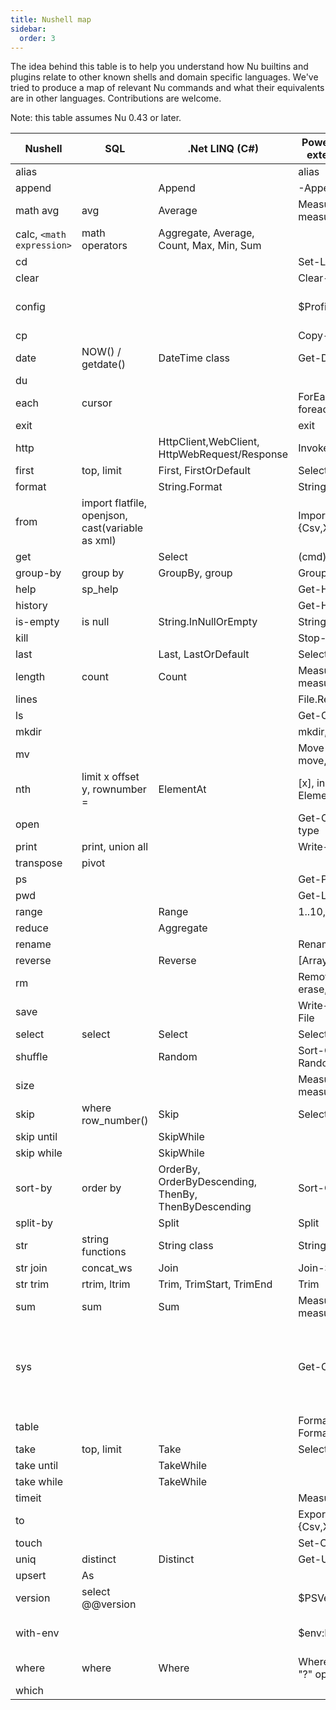 ```yaml
---
title: Nushell map
sidebar:
  order: 3
---
```


The idea behind this table is to help you understand how Nu builtins and plugins relate to other known shells and domain specific languages. We've tried to produce a map of relevant Nu commands and what their equivalents are in other languages. Contributions are welcome.

Note: this table assumes Nu 0.43 or later.

| Nushell                   | SQL                                              | .Net LINQ (C#)                                       | PowerShell (without external modules)      | Bash                                            |
| ------------------------- | ------------------------------------------------ | ---------------------------------------------------- | ------------------------------------------ | ----------------------------------------------- |
| alias                     |                                                  |                                                      | alias                                      | alias                                           |
| append                    |                                                  | Append                                               | -Append                                    |                                                 |
| math avg                  | avg                                              | Average                                              | Measure-Object, measure                    |                                                 |
| calc, `<math expression>` | math operators                                   | Aggregate, Average, Count, Max, Min, Sum             |                                            | bc                                              |
| cd                        |                                                  |                                                      | Set-Location, cd                           | cd                                              |
| clear                     |                                                  |                                                      | Clear-Host                                 | clear                                           |
| config                    |                                                  |                                                      | $Profile                                   | vi .bashrc, .profile                            |
| cp                        |                                                  |                                                      | Copy-Item, cp, copy                        | cp                                              |
| date                      | NOW() / getdate()                                | DateTime class                                       | Get-Date                                   | date                                            |
| du                        |                                                  |                                                      |                                            | du                                              |
| each                      | cursor                                           |                                                      | ForEach-Object, foreach, for               |                                                 |
| exit                      |                                                  |                                                      | exit                                       | exit                                            |
| http                      |                                                  | HttpClient,WebClient, HttpWebRequest/Response        | Invoke-WebRequest                          | wget                                            |
| first                     | top, limit                                       | First, FirstOrDefault                                | Select-Object -First                       | head                                            |
| format                    |                                                  | String.Format                                        | String.Format                              |                                                 |
| from                      | import flatfile, openjson, cast(variable as xml) |                                                      | Import/ConvertFrom-{Csv,Xml,Html,Json}     |                                                 |
| get                       |                                                  | Select                                               | (cmd).column                               |                                                 |
| group-by                  | group by                                         | GroupBy, group                                       | Group-Object, group                        |                                                 |
| help                      | sp_help                                          |                                                      | Get-Help, help, man                        | man                                             |
| history                   |                                                  |                                                      | Get-History, history                       | history                                         |
| is-empty                  | is null                                          | String.InNullOrEmpty                                 | String.InNullOrEmpty                       |                                                 |
| kill                      |                                                  |                                                      | Stop-Process, kill                         | kill                                            |
| last                      |                                                  | Last, LastOrDefault                                  | Select-Object -Last                        | tail                                            |
| length                    | count                                            | Count                                                | Measure-Object, measure                    | wc                                              |
| lines                     |                                                  |                                                      | File.ReadAllLines                          |                                                 |
| ls                        |                                                  |                                                      | Get-ChildItem, dir, ls                     | ls                                              |
| mkdir                     |                                                  |                                                      | mkdir, md                                  | mkdir                                           |
| mv                        |                                                  |                                                      | Move-Item, mv, move, mi                    | mv                                              |
| nth                       | limit x offset y, rownumber =                    | ElementAt                                            | [x], indexing operator, ElementAt          |                                                 |
| open                      |                                                  |                                                      | Get-Content, gc, cat, type                 | cat                                             |
| print                     | print, union all                                 |                                                      | Write-Output, write                        | echo                                            |
| transpose                 | pivot                                            |                                                      |                                            |                                                 |
| ps                        |                                                  |                                                      | Get-Process, ps, gps                       | ps                                              |
| pwd                       |                                                  |                                                      | Get-Location, pwd                          | pwd                                             |
| range                     |                                                  | Range                                                | 1..10, 'a'..'f'                            |                                                 |
| reduce                    |                                                  | Aggregate                                            |                                            |                                                 |
| rename                    |                                                  |                                                      | Rename-Item, ren, rni                      | mv                                              |
| reverse                   |                                                  | Reverse                                              | [Array]::Reverse($var)                     |                                                 |
| rm                        |                                                  |                                                      | Remove-Item, del, erase, rd, ri, rm, rmdir | rm                                              |
| save                      |                                                  |                                                      | Write-Output, Out-File                     | > foo.txt                                       |
| select                    | select                                           | Select                                               | Select-Object, select                      |                                                 |
| shuffle                   |                                                  | Random                                               | Sort-Object {Get-Random}                   |                                                 |
| size                      |                                                  |                                                      | Measure-Object, measure                    | wc                                              |
| skip                      | where row_number()                               | Skip                                                 | Select-Object -Skip                        |                                                 |
| skip until                |                                                  | SkipWhile                                            |                                            |                                                 |
| skip while                |                                                  | SkipWhile                                            |                                            |                                                 |
| sort-by                   | order by                                         | OrderBy, OrderByDescending, ThenBy, ThenByDescending | Sort-Object, sort                          |                                                 |
| split-by                  |                                                  | Split                                                | Split                                      |                                                 |
| str                       | string functions                                 | String class                                         | String class                               |                                                 |
| str join                  | concat_ws                                        | Join                                                 | Join-String                                |                                                 |
| str trim                  | rtrim, ltrim                                     | Trim, TrimStart, TrimEnd                             | Trim                                       |                                                 |
| sum                       | sum                                              | Sum                                                  | Measure-Object, measure                    |                                                 |
| sys                       |                                                  |                                                      | Get-ComputerInfo                           | uname, lshw, lsblk, lscpu, lsusb, hdparam, free |
| table                     |                                                  |                                                      | Format-Table, ft, Format-List, fl          |                                                 |
| take                      | top, limit                                       | Take                                                 | Select-Object -First                       | head                                            |
| take until                |                                                  | TakeWhile                                            |                                            |                                                 |
| take while                |                                                  | TakeWhile                                            |                                            |                                                 |
| timeit                    |                                                  |                                                      | Measure-Command                            | time                                            |
| to                        |                                                  |                                                      | Export/ConvertTo-{Csv,Xml,Html,Json}       |                                                 |
| touch                     |                                                  |                                                      | Set-Content                                | touch                                           |
| uniq                      | distinct                                         | Distinct                                             | Get-Unique, gu                             | uniq                                            |
| upsert                    | As                                               |                                                      |                                            |                                                 |
| version                   | select @@version                                 |                                                      | $PSVersionTable                            |                                                 |
| with-env                  |                                                  |                                                      | $env:FOO = 'bar'                           | export foo = "bar"                              |
| where                     | where                                            | Where                                                | Where-Object, where, "?" operator          |                                                 |
| which                     |                                                  |                                                      |                                            | which                                           |
